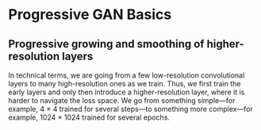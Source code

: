 # Progressive GAN Basics
## Progressive growing and smoothing of higher-resolution layers
In technical terms, we are going from a few low-resolution convolutional layers to many high-resolution ones as we train. Thus, we first train the early layers and only then introduce a higher-resolution layer, where it is harder to navigate the loss space. We go from something simple—for example, 4 × 4 trained for several steps—to something more complex—for example, 1024 × 1024 trained for several epochs.
